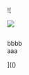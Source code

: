 ![

<img src="../../../../../../../img/onload/../../r89shi/r89shi.github.io/blob/master/teste.js">

<img id="meu" src="" tabindex='onerror=alert()'></div>
<div id="${1+1}">bbbb</div>
<span value="javascript:document.getElementById('user-content-meu').src='123';">aaa</span>

](()
